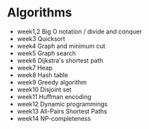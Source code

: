 # Algorithms
 
* week1,2 Big O notation / divide and conquer
* week3   Quicksort
* week4   Graph and minimum cut
* week5   Graph search
* week6   Dijkstra's shortest path
* week7   Heap
* week8   Hash table 
* week9   Greedy algorithm
* week10  Disjoint set
* week11  Huffman encoding
* week12  Dynamic programmings
* week13  All-Pairs Shortest Paths
* week14  NP-completeness
